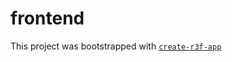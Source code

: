 # frontend

This project was bootstrapped with [`create-r3f-app`](https://github.com/utsuboco/create-r3f-app)
